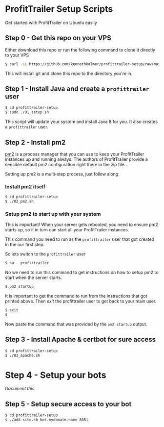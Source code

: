 # ProfitTrailer Setup Scripts

Get started with ProfitTrailer on Ubuntu easily

## Step 0 - Get this repo on your VPS

Either download this repo or run the following command to clone it directly to your VPS

```sh
$ curl -sL https://github.com/kennethkalmer/profittrailer-setup/raw/master/00_download.sh | sudo -E bash -
```

This will install git and clone this repo to the directory you're in.

## Step 1 - Install Java and create a `profittrailer` user

```sh
$ cd profittrailer-setup
$ sudo ./01_setup.sh
```

This script will update your system and install Java 8 for you. It also creates a `profittrailer` user.

## Step 2 - Install pm2

[pm2](http://pm2.io) is a process manager that you can use to keep your ProfitTrailer instances up and running always. The authors of ProfitTrailer provide a sensible default pm2 configuration right there in the zip file...

Setting up pm2 is a multi-step process, just follow along:

### Install pm2 itself

```sh
$ cd profittrailer-setup
$ ./02_pm2.sh
```

### Setup pm2 to start up with your system

This is important! When your server gets rebooted, you need to ensure pm2 starts up, so it in turn can start all your ProfitTrailer instances.

This command you need to run as the `profittrailer` user that got created in the our first step.

So lets switch to the `profittrailer` user

```sh
$ su - profittrailer
```

No we need to run this command to get instructions on how to setup pm2 to start when the server starts.

```sh
$ pm2 startup
```

It is important to get the command to run from the instructions that got printed above. Then _exit_ the profittrailer user to get back to your main user.

```sh
$ exit
$
```

Now paste the command that was provided by the `pm2 startup` output.


## Step 3 - Install Apache & certbot for sure access


```sh
$ cd profittrailer-setup
$ ./03_apache.sh
```

# Step 4 - Setup your bots

_Document this_

## Step 5 - Setup secure access to your bot


```sh
$ cd profittrailer-setup
$ ./add-site.sh bot.mydomain.name 8081
```
